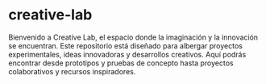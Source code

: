 # creative-lab
Bienvenido a Creative Lab, el espacio donde la imaginación y la innovación se encuentran. Este repositorio está diseñado para albergar proyectos experimentales, ideas innovadoras y desarrollos creativos. Aquí podrás encontrar desde prototipos y pruebas de concepto hasta proyectos colaborativos y recursos inspiradores.
